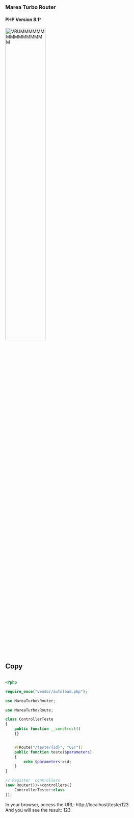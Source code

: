 ### Marea Turbo Router
#### PHP Version 8.1^
<img src="mareaGif/marea.gif" alt="VRUMMMMMMMMMMMMMMMM" width="50%"/>

## Copy
```php

<?php

require_once("vendor/autoload.php");

use MareaTurbo\Router;

use MareaTurbo\Route;

class ControllerTeste
{
    public function __construct()
    {}


    #[Route("/teste/{id}", "GET")]
    public function teste($parameters)
    {
        echo $parameters->id;
    }
}

// Register  controllers
(new Router())->controllers([
    ControllerTeste::class
]);
```

In your browser, access the URL: http://localhost/teste/123
<br>
And you will see the result: 123